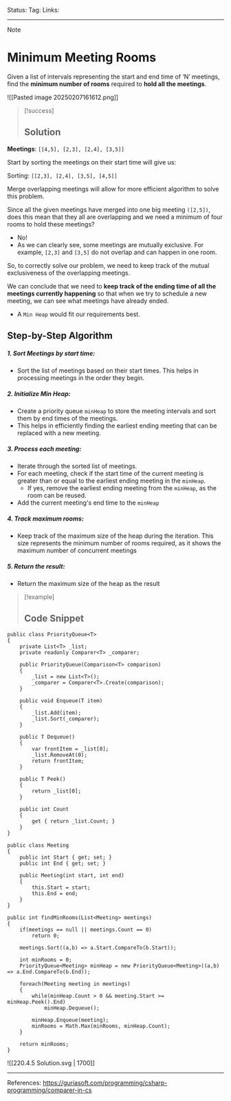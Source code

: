 Status: 
Tag:
Links:

---
> [!note] 
>  # Minimum Meeting Rooms

Given a list of intervals representing the start and end time of ‘N’ meetings, find the **minimum number of rooms** required to **hold all the meetings**.

![[Pasted image 20250207161612.png]]


> [!success] 
> ## Solution 

**Meetings**: `[[4,5], [2,3], [2,4], [3,5]]`

Start by sorting the meetings on their start time will give us:

Sorting: `[[2,3], [2,4], [3,5], [4,5]]`

Merge overlapping meetings will allow for more efficient algorithm to solve this problem. 

Since all the given meetings have merged into one big meeting `([2,5])`, does this mean that they all are overlapping and we need a minimum of four rooms to hold these meetings?

   - No!
   - As we can clearly see, some meetings are mutually exclusive. For example, `[2,3]` and `[3,5]` do not overlap and can happen in one room.

So, to correctly solve our problem, we need to keep track of the mutual exclusiveness of the overlapping meetings.

We can conclude that we need to **keep track of the ending time of all the meetings currently happening** so that when we try to schedule a new meeting, we can see what meetings have already ended.  

   - A `Min Heap` would fit our requirements best.


## Step-by-Step Algorithm

##### 1. Sort Meetings by start time:

   - Sort the list of meetings based on their start times. This helps in processing meetings in the order they begin.

##### 2. Initialize Min Heap:

   - Create a priority queue `minHeap` to store the meeting intervals and sort them by end times of the meetings. 
   - This helps in efficiently finding the earliest ending meeting that can be replaced with a new meeting.

##### 3. Process each meeting:

   - Iterate through the sorted list of meetings.
   - For each meeting, check if the start time of the current meeting is greater than or equal to the earliest ending meeting in the `minHeap`.
	   - If yes, remove the earliest ending meeting from the `minHeap`, as the room can be reused.
   - Add the current meeting's end time to the `minHeap`

##### 4. Track maximum rooms:

   - Keep track of the maximum size of the heap during the iteration. This size represents the minimum number of rooms required, as it shows the maximum number of concurrent meetings

##### 5. Return the result:

   - Return the maximum size of the heap as the result


> [!example] 
>  ## Code Snippet

``` run-csharp
public class PriorityQueue<T>
{
	private List<T> _list;
	private readonly Comparer<T> _comparer;

	public PriorityQueue(Comparison<T> comparison)
	{
		_list = new List<T>();
		_comparer = Comparer<T>.Create(comparison);
	}

	public void Enqueue(T item)
	{
		_list.Add(item);
		_list.Sort(_comparer);
	}

	public T Dequeue()
	{
		var frontItem = _list[0];
		_list.RemoveAt(0);
		return frontItem;
	}

	public T Peek()
	{
		return _list[0];
	}

	public int Count
	{
		get { return _list.Count; }
	}
}
```

``` run-csharp
public class Meeting
{
	public int Start { get; set; }
	public int End { get; set; }
	
	public Meeting(int start, int end)
	{
		this.Start = start;
		this.End = end;
	}	
}
```

``` run-csharp
public int findMinRooms(List<Meeting> meetings)
{
	if(meetings == null || meetings.Count == 0)
		return 0;
	
	meetings.Sort((a,b) => a.Start.CompareTo(b.Start));
	
	int minRooms = 0;
	PriorityQueue<Meeting> minHeap = new PriorityQueue<Meeting>((a,b) => a.End.CompareTo(b.End));
	
	foreach(Meeting meeting in meetings)
	{
		while(minHeap.Count > 0 && meeting.Start >= minHeap.Peek().End)
			minHeap.Dequeue();
		
		minHeap.Enqueue(meeting);
		minRooms = Math.Max(minRooms, minHeap.Count);
	}
	
	return minRooms;
}
```


![[220.4.5 Solution.svg | 1700]]

---
References: https://guriasoft.com/programming/csharp-programming/comparer-in-cs